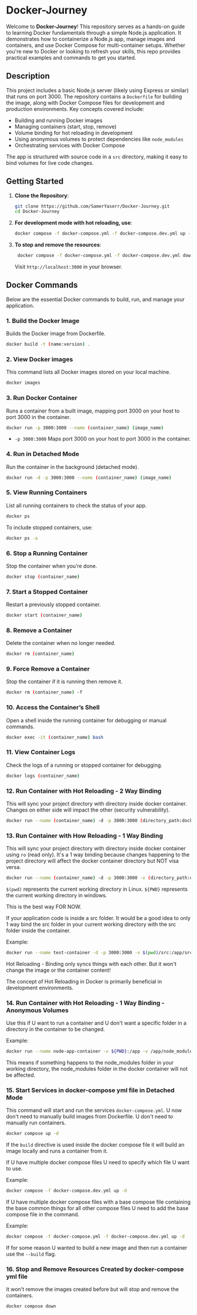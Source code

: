 # Docker-Journey

Welcome to **Docker-Journey**! This repository serves as a hands-on guide to learning Docker fundamentals through a simple Node.js application. It demonstrates how to containerize a Node.js app, manage images and containers, and use Docker Compose for multi-container setups. Whether you're new to Docker or looking to refresh your skills, this repo provides practical examples and commands to get you started.

## Description

This project includes a basic Node.js server (likely using Express or similar) that runs on port 3000. The repository contains a `Dockerfile` for building the image, along with Docker Compose files for development and production environments. Key concepts covered include:

- Building and running Docker images
- Managing containers (start, stop, remove)
- Volume binding for hot reloading in development
- Using anonymous volumes to protect dependencies like `node_modules`
- Orchestrating services with Docker Compose

The app is structured with source code in a `src` directory, making it easy to bind volumes for live code changes.

## Getting Started

1. **Clone the Repository**:

   ```bash
   git clone https://github.com/SamerYaserr/Docker-Journey.git
   cd Docker-Journey
   ```

2. **For development mode with hot reloading, use**:

   ```bash
   docker compose -f docker-compose.yml -f docker-compose.dev.yml up -d
   ```

3. **To stop and remove the resources**:
   ```bash
    docker compose -f docker-compose.yml -f docker-compose.dev.yml down
   ```
   Visit `http://localhost:3000` in your browser.

## Docker Commands

Below are the essential Docker commands to build, run, and manage your application.

### 1. Build the Docker Image

Builds the Docker image from Dockerfile.

```bash
docker build -t (name:version) .
```

### 2. View Docker images

This command lists all Docker images stored on your local machine.

```bash
docker images
```

### 3. Run Docker Container

Runs a container from a built image, mapping port 3000 on your host to port 3000 in the container.

```bash
docker run -p 3000:3000 --name (container_name) (image_name)
```

- `-p 3000:3000` Maps port 3000 on your host to port 3000 in the container.

### 4. Run in Detached Mode

Run the container in the background (detached mode).

```bash
docker run -d -p 3000:3000 --name (container_name) (image_name)
```

### 5. View Running Containers

List all running containers to check the status of your app.

```bash
docker ps
```

To include stopped containers, use:

```bash
docker ps -a
```

### 6. Stop a Running Container

Stop the container when you’re done.

```bash
docker stop (container_name)
```

### 7. Start a Stopped Container

Restart a previously stopped container.

```bash
docker start (container_name)
```

### 8. Remove a Container

Delete the container when no longer needed.

```bash
docker rm (container_name)
```

### 9. Force Remove a Container

Stop the container if it is running then remove it.

```bash
docker rm (container_name) -f
```

### 10. Access the Container’s Shell

Open a shell inside the running container for debugging or manual commands.

```bash
docker exec -it (container_name) bash
```

### 11. View Container Logs

Check the logs of a running or stopped container for debugging.

```bash
docker logs (container_name)
```

### 12. Run Container with Hot Reloading - 2 Way Binding

This will sync your project directory with directory inside docker container. Changes on either side will impact the other (security vulnerability).

```bash
docker run --name (container_name) -d -p 3000:3000 (directory_path:docker_directory) -v (image_name)
```

### 13. Run Container with How Reloading - 1 Way Binding

This will sync your project directory with directory inside docker container using `ro` (read only). It's a 1 way binding because changes happening to the project directory will affect the docker container directory but NOT visa versa.

```bash
docker run --name (container_name) -d -p 3000:3000 -v (directory_path:docker_directory:ro) (image_name)
```

`$(pwd)` represents the current working directory in Linux.
`${PWD}` represents the current working directory in windows.

This is the best way FOR NOW.

If your application code is inside a src folder. It would be a good idea to only 1 way bind the src folder in your current working directory with the src folder inside the container.

Example:

```bash
docker run --name test-container -d -p 3000:3000 -v $(pwd)/src:/app/src test-image
```

Hot Reloading - Binding only syncs things with each other. But it won't change the image or the container content!

The concept of Hot Reloading in Docker is primarily beneficial in development environments.

### 14. Run Container with Hot Reloading - 1 Way Binding - Anonymous Volumes

Use this if U want to run a container and U don't want a specific folder in a directory in the container to be changed.

Example:

```bash
docker run --name node-app-container -v ${PWD}:/app -v /app/node_modules -d -p 3000:3000 node-app
```

This means if something happens to the node_modules folder in your working directory, the node_modules folder in the docker container will not be affected.

### 15. Start Services in docker-compose yml file in Detached Mode

This command will start and run the services `docker-compose.yml`. U now don't need to manually build images from Dockerfile. U don't need to manually run containers.

```bash
docker compose up -d
```

If the `build` directive is used inside the docker compose file it will build an image locally and runs a container from it.

If U have multiple docker compose files U need to specify which file U want to use.

Example:

```bash
docker compose -f docker-compose.dev.yml up -d
```

If U have multiple docker compose files with a base compose file containing the base common things for all other compose files U need to add the base compose file in the command.

Example:

```bash
docker compose -f docker-compose.yml -f docker-compose.dev.yml up -d
```

If for some reason U wanted to build a new image and then run a container use the `--build` flag.

### 16. Stop and Remove Resources Created by docker-compose yml file

It won't remove the images created before but will stop and remove the containers.

```bash
docker compose down
```
